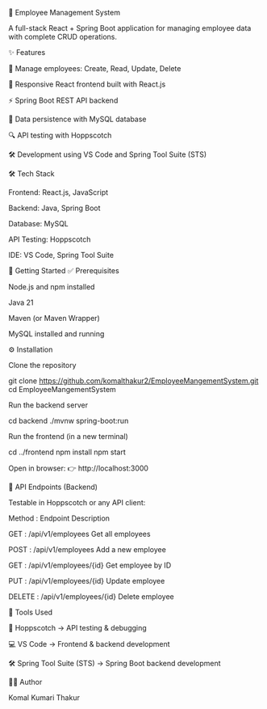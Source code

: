 🚀 Employee Management System

A full-stack React + Spring Boot application for managing employee data with complete CRUD operations.

✨ Features

👥 Manage employees: Create, Read, Update, Delete

📱 Responsive React frontend built with React.js

⚡ Spring Boot REST API backend

💾 Data persistence with MySQL database

🔍 API testing with Hoppscotch

🛠️ Development using VS Code and Spring Tool Suite (STS)

🛠️ Tech Stack

Frontend: React.js, JavaScript

Backend: Java, Spring Boot

Database: MySQL

API Testing: Hoppscotch

IDE: VS Code, Spring Tool Suite

🚀 Getting Started
✅ Prerequisites

Node.js and npm installed

Java 21

Maven (or Maven Wrapper)

MySQL installed and running

⚙️ Installation

Clone the repository

git clone https://github.com/komalthakur2/EmployeeMangementSystem.git
cd EmployeeMangementSystem


Run the backend server

cd backend
./mvnw spring-boot:run


Run the frontend (in a new terminal)

cd ../frontend
npm install
npm start


Open in browser:
👉 http://localhost:3000

📡 API Endpoints (Backend)

Testable in Hoppscotch or any API client:

Method : Endpoint  Description

GET : /api/v1/employees	Get all employees

POST : /api/v1/employees	Add a new employee

GET : /api/v1/employees/{id}	Get employee by ID

PUT : /api/v1/employees/{id}	Update employee

DELETE : /api/v1/employees/{id}	Delete employee

🧰 Tools Used

🧪 Hoppscotch → API testing & debugging

💻 VS Code → Frontend & backend development

🛠️ Spring Tool Suite (STS) → Spring Boot backend development

👩‍💻 Author

Komal Kumari Thakur

